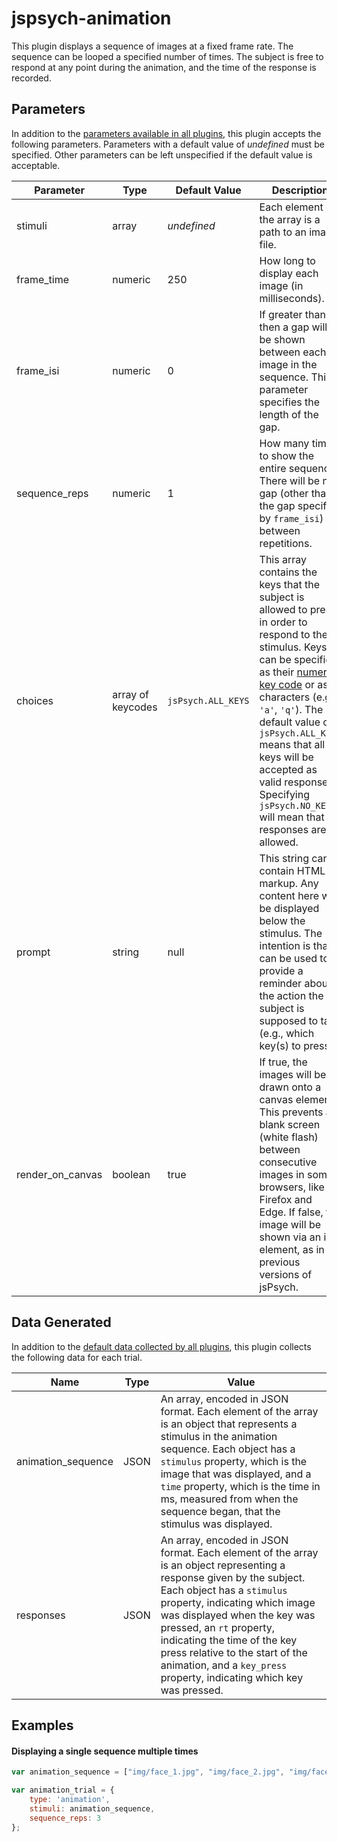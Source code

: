 # jspsych-animation

This plugin displays a sequence of images at a fixed frame rate. The sequence can be looped a specified number of times. The subject is free to respond at any point during the animation, and the time of the response is recorded.

## Parameters

In addition to the [parameters available in all plugins](overview.md#parameters-available-in-all-plugins), this plugin accepts the following parameters. Parameters with a default value of *undefined* must be specified. Other parameters can be left unspecified if the default value is acceptable.

Parameter | Type | Default Value | Description
----------|------|---------------|------------
stimuli | array | *undefined* | Each element of the array is a path to an image file.
frame_time | numeric | 250 | How long to display each image (in milliseconds).
frame_isi | numeric | 0 | If greater than 0, then a gap will be shown between each image in the sequence. This parameter specifies the length of the gap.
sequence_reps | numeric | 1 | How many times to show the entire sequence. There will be no gap (other than the gap specified by `frame_isi`) between repetitions.
choices | array of keycodes | `jsPsych.ALL_KEYS` | This array contains the keys that the subject is allowed to press in order to respond to the stimulus. Keys can be specified as their [numeric key code](http://www.cambiaresearch.com/articles/15/javascript-char-codes-key-codes) or as characters (e.g., `'a'`, `'q'`). The default value of `jsPsych.ALL_KEYS` means that all keys will be accepted as valid responses. Specifying `jsPsych.NO_KEYS` will mean that no responses are allowed.
prompt | string | null | This string can contain HTML markup. Any content here will be displayed below the stimulus. The intention is that it can be used to provide a reminder about the action the subject is supposed to take (e.g., which key(s) to press).
render_on_canvas | boolean | true | If true, the images will be drawn onto a canvas element. This prevents a blank screen (white flash) between consecutive images in some browsers, like Firefox and Edge. If false, the image will be shown via an img element, as in previous versions of jsPsych.

## Data Generated

In addition to the [default data collected by all plugins](overview.md#data-collected-by-plugins), this plugin collects the following data for each trial.

Name | Type | Value
-----|------|------
animation_sequence | JSON | An array, encoded in JSON format. Each element of the array is an object that represents a stimulus in the animation sequence. Each object has a `stimulus` property, which is the image that was displayed, and a `time` property, which is the time in ms, measured from when the sequence began, that the stimulus was displayed.
responses | JSON | An array, encoded in JSON format. Each element of the array is an object representing a response given by the subject. Each object has a `stimulus` property, indicating which image was displayed when the key was pressed, an `rt` property, indicating the time of the key press relative to the start of the animation, and a `key_press` property, indicating which key was pressed.

## Examples

#### Displaying a single sequence multiple times

```javascript
var animation_sequence = ["img/face_1.jpg", "img/face_2.jpg", "img/face_3.jpg", "img/face_4.jpg", "img/face_3.jpg", "img/face_2.jpg"];

var animation_trial = {
    type: 'animation',
    stimuli: animation_sequence,
    sequence_reps: 3
};
```
